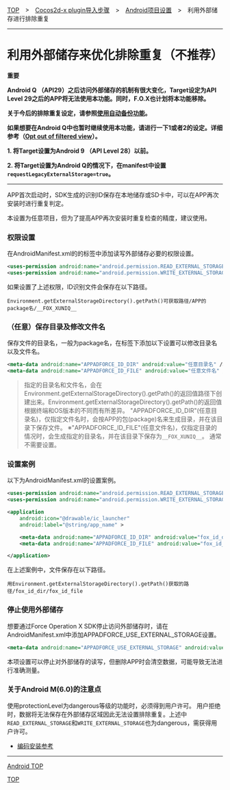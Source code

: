 [TOP](../../../../README.md)　>　[Cocos2d-x plugin导入步骤](../../README.md)　>　[Android项目设置](../README.md)　>　利用外部储存进行排除重复

---

# 利用外部储存来优化排除重复（不推荐）

**重要**

**Android Q （API29）之后访问外部储存的机制有很大变化，Target设定为API Level 29之后的APP将无法使用本功能。同时，F.O.X也计划将本功能移除。**

**关于今后的排除重复设定，请参照[使用自动备份功能](../auto_backup/README.md)。**

**如果想要在Android Q中也暂时继续使用本功能，请进行一下1或者2的设定。详细参考（[Opt out of filtered view](https://developer.android.com/preview/privacy/scoped-storage#opt-out-of-filtered-view)）。**

**1. 将Target设置为Android 9 （API Level 28）以前。**

**2. 将Target设置为Android Q的情况下，在manifest中设置`requestLegacyExternalStorage=true`。**

---

APP首次启动时，SDK生成的识别ID保存在本地储存或SD卡中，可以在APP再次安装时进行重复判定。

本设置为任意项目，但为了提高APP再次安装时重复检查的精度，建议使用。

### 权限设置

在AndroidManifest.xml的<manifest>的标签中添加读写外部储存必要的权限设置。

```xml
<uses-permission android:name="android.permission.READ_EXTERNAL_STORAGE" />
<uses-permission android:name="android.permission.WRITE_EXTERNAL_STORAGE" />
```

如果设置了上述权限，ID识别文件会保存在以下路径。

```
Environment.getExternalStorageDirectory().getPath()可获取路径/APP的package名/__FOX_XUNIQ__
```

### （任意）保存目录及修改文件名

保存文件的目录名，一般为package名，在<application>标签下添加以下设置可以修改目录名以及文件名。

```xml
<meta-data android:name="APPADFORCE_ID_DIR" android:value="任意目录名" />
<meta-data android:name="APPADFORCE_ID_FILE" android:value="任意文件名" />
```

> 指定的目录名和文件名，会在
Environment.getExternalStorageDirectory().getPath()的返回值路径下创建出来。Environment.getExternalStorageDirectory().getPath()的返回值根据终端和OS版本的不同而有所差异。
> "APPADFORCE_ID_DIR"(任意目录名)，仅指定文件名时，会按APP的包(package)名来生成目录，并在该目录下保存文件。
> ※"APPADFORCE_ID_FILE"(任意文件名)，仅指定目录的情况时，会生成指定的目录名，并在该目录下保存为`__FOX_XUNIQ__`。
通常不需要设置。


### 设置案例

以下为AndroidManifest.xml的设置案例。

```xml
<uses-permission android:name="android.permission.READ_EXTERNAL_STORAGE" />
<uses-permission android:name="android.permission.WRITE_EXTERNAL_STORAGE" />

<application
	android:icon="@drawable/ic_launcher"
	android:label="@string/app_name" >

	<meta-data android:name="APPADFORCE_ID_DIR" android:value="fox_id_dir" />
	<meta-data android:name="APPADFORCE_ID_FILE" android:value="fox_id_file" />

</application>
```

在上述案例中，文件保存在以下路径。

```
用Environment.getExternalStorageDirectory().getPath()获取的路径/fox_id_dir/fox_id_file
```

### 停止使用外部储存

想要通过Force Operation X SDK停止访问外部储存时，请在AndroidManifest.xml中添加APPADFORCE_USE_EXTERNAL_STORAGE设置。

```xml
<meta-data android:name="APPADFORCE_USE_EXTERNAL_STORAGE" android:value="0" />
```

本项设置可以停止对外部储存的读写，但删除APP时会清空数据，可能导致无法进行准确测量。

### 关于Android M(6.0)的注意点

使用protectionLevel为dangerous等级的功能时，必须得到用户许可。 用户拒绝时，数据将无法保存在外部储存区域因此无法设置排除重复。上述中`READ_EXTERNAL_STORAGE`和`WRITE_EXTERNAL_STORAGE`也为dangerous，需获得用户许可。


* [编码安装参考](https://developer.android.com/training/permissions/requesting.html#perm-request)


---
[Android TOP](../README.md)

[TOP](../../../../README.md)
